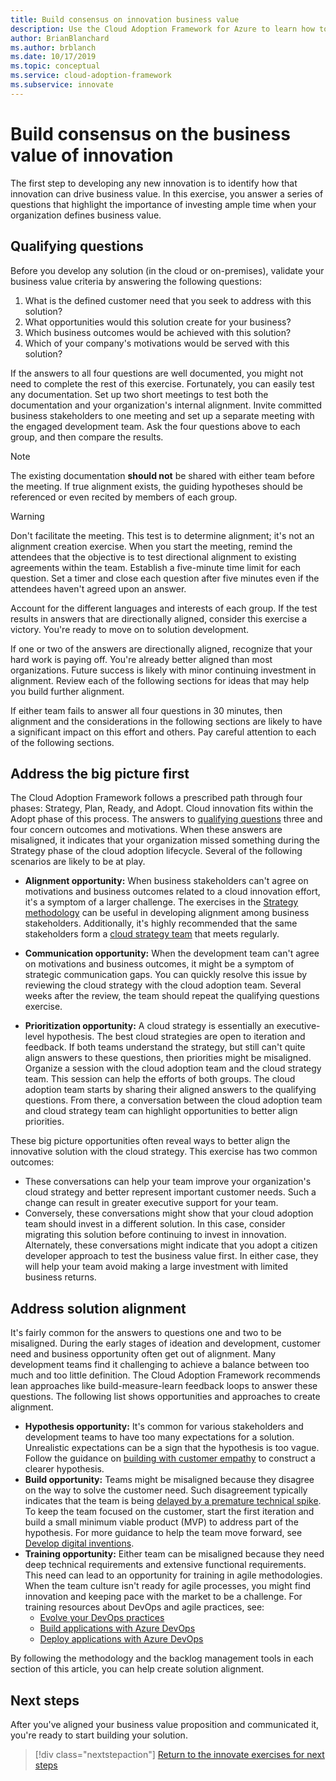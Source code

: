 ```yaml
---
title: Build consensus on innovation business value
description: Use the Cloud Adoption Framework for Azure to learn how to build consensus around stakeholders' definitions of cloud innovation business value.
author: BrianBlanchard
ms.author: brblanch
ms.date: 10/17/2019
ms.topic: conceptual
ms.service: cloud-adoption-framework
ms.subservice: innovate
---
```


# Build consensus on the business value of innovation

The first step to developing any new innovation is to identify how that innovation can drive business value. In this exercise, you answer a series of questions that highlight the importance of investing ample time when your organization defines business value.

## Qualifying questions

Before you develop any solution (in the cloud or on-premises), validate your business value criteria by answering the following questions:

1. What is the defined customer need that you seek to address with this solution?
1. What opportunities would this solution create for your business?
1. Which business outcomes would be achieved with this solution?
1. Which of your company's motivations would be served with this solution?

If the answers to all four questions are well documented, you might not need to complete the rest of this exercise. Fortunately, you can easily test any documentation. Set up two short meetings to test both the documentation and your organization's internal alignment. Invite committed business stakeholders to one meeting and set up a separate meeting with the engaged development team. Ask the four questions above to each group, and then compare the results.

> [!NOTE]
> The existing documentation **should not** be shared with either team before the meeting. If true alignment exists, the guiding hypotheses should be referenced or even recited by members of each group.

<!-- -->

> [!WARNING]
> Don't facilitate the meeting. This test is to determine alignment; it's not an alignment creation exercise. When you start the meeting, remind the attendees that the objective is to test directional alignment to existing agreements within the team. Establish a five-minute time limit for each question. Set a timer and close each question after five minutes even if the attendees haven't agreed upon an answer.

Account for the different languages and interests of each group. If the test results in answers that are directionally aligned, consider this exercise a victory. You're ready to move on to solution development.

If one or two of the answers are directionally aligned, recognize that your hard work is paying off. You're already better aligned than most organizations. Future success is likely with minor continuing investment in alignment. Review each of the following sections for ideas that may help you build further alignment.

If either team fails to answer all four questions in 30 minutes, then alignment and the considerations in the following sections are likely to have a significant impact on this effort and others. Pay careful attention to each of the following sections.

<!-- docsTest:casing "Strategy, Plan, Ready, and Adopt" -->

## Address the big picture first

The Cloud Adoption Framework follows a prescribed path through four phases: Strategy, Plan, Ready, and Adopt. Cloud innovation fits within the Adopt phase of this process. The answers to [qualifying questions](#qualifying-questions) three and four concern outcomes and motivations. When these answers are misaligned, it indicates that your organization missed something during the Strategy phase of the cloud adoption lifecycle. Several of the following scenarios are likely to be at play.

- **Alignment opportunity:** When business stakeholders can't agree on motivations and business outcomes related to a cloud innovation effort, it's a symptom of a larger challenge. The exercises in the [Strategy methodology](../strategy/index.md) can be useful in developing alignment among business stakeholders. Additionally, it's highly recommended that the same stakeholders form a [cloud strategy team](../organize/cloud-strategy.md) that meets regularly.

- **Communication opportunity:** When the development team can't agree on motivations and business outcomes, it might be a symptom of strategic communication gaps. You can quickly resolve this issue by reviewing the cloud strategy with the cloud adoption team. Several weeks after the review, the team should repeat the qualifying questions exercise.

- **Prioritization opportunity:** A cloud strategy is essentially an executive-level hypothesis. The best cloud strategies are open to iteration and feedback. If both teams understand the strategy, but still can't quite align answers to these questions, then priorities might be misaligned. Organize a session with the cloud adoption team and the cloud strategy team. This session can help the efforts of both groups. The cloud adoption team starts by sharing their aligned answers to the qualifying questions. From there, a conversation between the cloud adoption team and cloud strategy team can highlight opportunities to better align priorities.

These big picture opportunities often reveal ways to better align the innovative solution with the cloud strategy. This exercise has two common outcomes:

- These conversations can help your team improve your organization's cloud strategy and better represent important customer needs. Such a change can result in greater executive support for your team.
- Conversely, these conversations might show that your cloud adoption team should invest in a different solution. In this case, consider migrating this solution before continuing to invest in innovation. Alternately, these conversations might indicate that you adopt a citizen developer approach to test the business value first. In either case, they will help your team avoid making a large investment with limited business returns.

## Address solution alignment

It's fairly common for the answers to questions one and two to be misaligned. During the early stages of ideation and development, customer need and business opportunity often get out of alignment. Many development teams find it challenging to achieve a balance between too much and too little definition. The Cloud Adoption Framework recommends lean approaches like build-measure-learn feedback loops to answer these questions. The following list shows opportunities and approaches to create alignment.

- **Hypothesis opportunity:** It's common for various stakeholders and development teams to have too many expectations for a solution. Unrealistic expectations can be a sign that the hypothesis is too vague. Follow the guidance on [building with customer empathy](./considerations/build.md) to construct a clearer hypothesis.
- **Build opportunity:** Teams might be misaligned because they disagree on the way to solve the customer need. Such disagreement typically indicates that the team is being [delayed by a premature technical spike](./considerations/build.md#reduce-complexity-and-delay-technical-spikes). To keep the team focused on the customer, start the first iteration and build a small minimum viable product (MVP) to address part of the hypothesis. For more guidance to help the team move forward, see [Develop digital inventions](./considerations/invention.md).
- **Training opportunity:** Either team can be misaligned because they need deep technical requirements and extensive functional requirements. This need can lead to an opportunity for training in agile methodologies. When the team culture isn't ready for agile processes, you might find innovation and keeping pace with the market to be a challenge. For training resources about DevOps and agile practices, see:
  - [Evolve your DevOps practices](/learn/paths/evolve-your-devops-practices)
  - [Build applications with Azure DevOps](/learn/paths/build-applications-with-azure-devops)
  - [Deploy applications with Azure DevOps](/learn/paths/deploy-applications-with-azure-devops)

By following the methodology and the backlog management tools in each section of this article, you can help create solution alignment.

## Next steps

After you've aligned your business value proposition and communicated it, you're ready to start building your solution.

> [!div class="nextstepaction"]
> [Return to the innovate exercises for next steps](./index.md)
